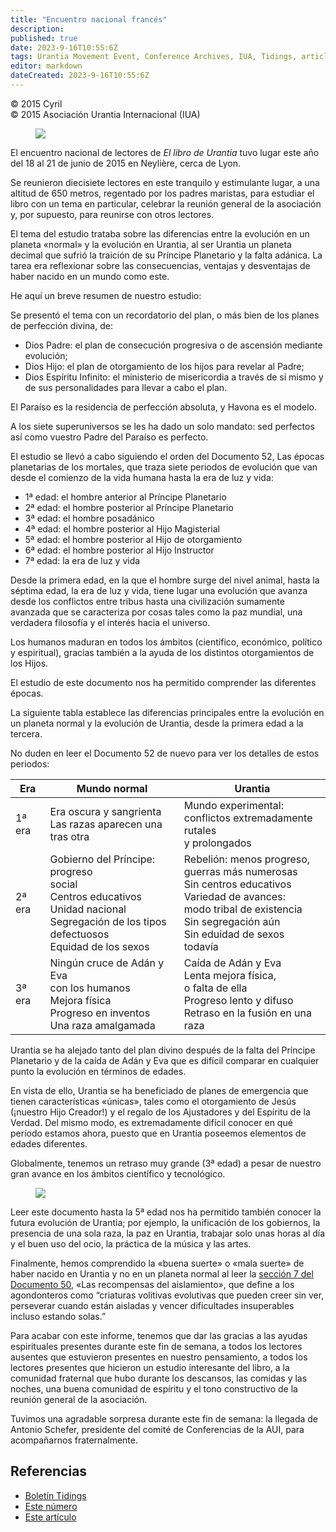 ```yaml
---
title: "Encuentro nacional francés"
description: 
published: true
date: 2023-9-16T10:55:6Z
tags: Urantia Movement Event, Conference Archives, IUA, Tidings, article
editor: markdown
dateCreated: 2023-9-16T10:55:6Z
---
```


<p class="v-card v-sheet theme--light gray lighten-3 px-2">© 2015 Cyril<br>© 2015 Asociación Urantia Internacional (IUA)</p>


<figure id="Figure_1" class="image urantiapedia image-style-align-left">
<img src="/image/article/IUA_Tidings/French-Meeting-group-300x169.jpg">
</figure>

El encuentro nacional de lectores de _El libro de Urantia_ tuvo lugar este año del 18 al 21 de junio de 2015 en Neylière, cerca de Lyon.

Se reunieron diecisiete lectores en este tranquilo y estimulante lugar, a una altitud de 650 metros, regentado por los padres maristas, para estudiar el libro con un tema en particular, celebrar la reunión general de la asociación y, por supuesto, para reunirse con otros lectores.

El tema del estudio trataba sobre las diferencias entre la evolución en un planeta «normal» y la evolución en Urantia, al ser Urantia un planeta decimal que sufrió la traición de su Príncipe Planetario y la falta adánica. La tarea era reflexionar sobre las consecuencias, ventajas y desventajas de haber nacido en un mundo como este.
<br style="clear:both;"/>

He aquí un breve resumen de nuestro estudio:

Se presentó el tema con un recordatorio del plan, o más bien de los planes de perfección divina, de:

- Dios Padre: el plan de consecución progresiva o de ascensión mediante evolución;
- Dios Hijo: el plan de otorgamiento de los hijos para revelar al Padre;
- Dios Espíritu Infinito: el ministerio de misericordia a través de sí mismo y de sus personalidades para llevar a cabo el plan.

El Paraíso es la residencia de perfección absoluta, y Havona es el modelo.

A los siete superuniversos se les ha dado un solo mandato: sed perfectos así como vuestro Padre del Paraíso es perfecto.

El estudio se llevó a cabo siguiendo el orden del Documento 52, Las épocas planetarias de los mortales, que traza siete periodos de evolución que van desde el comienzo de la vida humana hasta la era de luz y vida:

- 1ª edad: el hombre anterior al Príncipe Planetario  
- 2ª edad: el hombre posterior al Príncipe Planetario  
- 3ª edad: el hombre posadánico  
- 4ª edad: el hombre posterior al Hijo Magisterial  
- 5ª edad: el hombre posterior al Hijo de otorgamiento  
- 6ª edad: el hombre posterior al Hijo Instructor  
- 7ª edad: la era de luz y vida

Desde la primera edad, en la que el hombre surge del nivel animal, hasta la séptima edad, la era de luz y vida, tiene lugar una evolución que avanza desde los conflictos entre tribus hasta una civilización sumamente avanzada que se caracteriza por cosas tales como la paz mundial, una verdadera filosofía y el interés hacia el universo.

Los humanos maduran en todos los ámbitos (científico, económico, político y espiritual), gracias también a la ayuda de los distintos otorgamientos de los Hijos.

El estudio de este documento nos ha permitido comprender las diferentes épocas.

La siguiente tabla establece las diferencias principales entre la evolución en un planeta normal y la evolución de Urantia, desde la primera edad a la tercera.

No duden en leer el Documento 52 de nuevo para ver los detalles de estos periodos:

Era | Mundo normal | Urantia
--- | --- | ---
1ª era | Era oscura y sangrienta<br>Las razas aparecen una tras otra | Mundo experimental:<br>conflictos extremadamente rutales<br>y prolongados
2ª era | Gobierno del Príncipe: progreso<br>social<br>Centros educativos<br>Unidad nacional<br>Segregación de los tipos<br>defectuosos<br>Equidad de los sexos | Rebelión: menos progreso,<br>guerras más numerosas<br>Sin centros educativos<br>Variedad de avances:<br>modo tribal de existencia<br>Sin segregación aún<br>Sin eduidad de sexos todavía
3ª era | Ningún cruce de Adán y Eva<br>con los humanos<br>Mejora física<br>Progreso en inventos<br>Una raza amalgamada | Caída de Adán y Eva<br>Lenta mejora física,<br>o falta de ella<br>Progreso lento y difuso<br>Retraso en la fusión en una<br>raza

Urantia se ha alejado tanto del plan divino después de la falta del Príncipe Planetario y de la caída de Adán y Eva que es difícil comparar en cualquier punto la evolución en términos de edades.

En vista de ello, Urantia se ha beneficiado de planes de emergencia que tienen características «únicas», tales como el otorgamiento de Jesús (¡nuestro Hijo Creador!) y el regalo de los Ajustadores y del Espíritu de la Verdad. Del mismo modo, es extremadamente difícil conocer en qué período estamos ahora, puesto que en Urantia poseemos elementos de edades diferentes.

Globalmente, tenemos un retraso muy grande (3ª edad) a pesar de nuestro gran avance en los ámbitos científico y tecnológico.

<figure id="Figure_2" class="image urantiapedia image-style-align-right">
<img src="/image/article/IUA_Tidings/French-Meeting-venue-300x169.jpg">
</figure>

Leer este documento hasta la 5ª edad nos ha permitido también conocer la futura evolución de Urantia; por ejemplo, la unificación de los gobiernos, la presencia de una sola raza, la paz en Urantia, trabajar solo unas horas al día y el buen uso del ocio, la práctica de la música y las artes.

Finalmente, hemos comprendido la «buena suerte» o «mala suerte» de haber nacido en Urantia y no en un planeta normal al leer la [sección 7 del Documento 50](/es/The_Urantia_Book/50#p7_1), «Las recompensas del aislamiento», que define a los agondonteros como “criaturas volitivas evolutivas que pueden creer sin ver, perseverar cuando están aisladas y vencer dificultades insuperables incluso estando solas.”

Para acabar con este informe, tenemos que dar las gracias a las ayudas espirituales presentes durante este fin de semana, a todos los lectores ausentes que estuvieron presentes en nuestro pensamiento, a todos los lectores presentes que hicieron un estudio interesante del libro, a la comunidad fraternal que hubo durante los descansos, las comidas y las noches, una buena comunidad de espíritu y el tono constructivo de la reunión general de la asociación.

Tuvimos una agradable sorpresa durante este fin de semana: la llegada de Antonio Schefer, presidente del comité de Conferencias de la AUI, para acompañarnos fraternalmente.
<br style="clear:both;"/>

## Referencias

- [Boletín Tidings](https://urantia-association.org/acerca-del-boletin-tidings/?lang=es)
- [Este número](https://urantia-association.org/newsletter/tidings-agosto-2015/?lang=es)
- [Este artículo](https://urantia-association.org/encuentro-nacional-frances/?lang=es)


